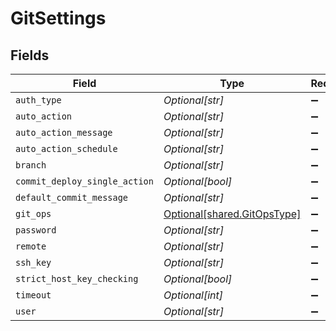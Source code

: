 # GitSettings


## Fields

| Field                                                                | Type                                                                 | Required                                                             | Description                                                          |
| -------------------------------------------------------------------- | -------------------------------------------------------------------- | -------------------------------------------------------------------- | -------------------------------------------------------------------- |
| `auth_type`                                                          | *Optional[str]*                                                      | :heavy_minus_sign:                                                   | N/A                                                                  |
| `auto_action`                                                        | *Optional[str]*                                                      | :heavy_minus_sign:                                                   | N/A                                                                  |
| `auto_action_message`                                                | *Optional[str]*                                                      | :heavy_minus_sign:                                                   | N/A                                                                  |
| `auto_action_schedule`                                               | *Optional[str]*                                                      | :heavy_minus_sign:                                                   | N/A                                                                  |
| `branch`                                                             | *Optional[str]*                                                      | :heavy_minus_sign:                                                   | N/A                                                                  |
| `commit_deploy_single_action`                                        | *Optional[bool]*                                                     | :heavy_minus_sign:                                                   | N/A                                                                  |
| `default_commit_message`                                             | *Optional[str]*                                                      | :heavy_minus_sign:                                                   | N/A                                                                  |
| `git_ops`                                                            | [Optional[shared.GitOpsType]](undefined/models/shared/gitopstype.md) | :heavy_minus_sign:                                                   | N/A                                                                  |
| `password`                                                           | *Optional[str]*                                                      | :heavy_minus_sign:                                                   | N/A                                                                  |
| `remote`                                                             | *Optional[str]*                                                      | :heavy_minus_sign:                                                   | N/A                                                                  |
| `ssh_key`                                                            | *Optional[str]*                                                      | :heavy_minus_sign:                                                   | N/A                                                                  |
| `strict_host_key_checking`                                           | *Optional[bool]*                                                     | :heavy_minus_sign:                                                   | N/A                                                                  |
| `timeout`                                                            | *Optional[int]*                                                      | :heavy_minus_sign:                                                   | N/A                                                                  |
| `user`                                                               | *Optional[str]*                                                      | :heavy_minus_sign:                                                   | N/A                                                                  |